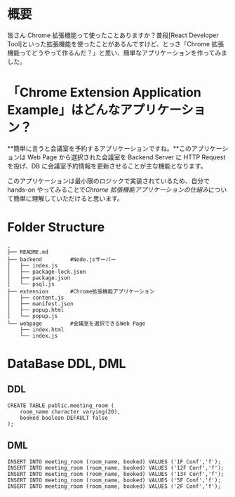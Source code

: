 # 概要

皆さん Chrome 拡張機能って使ったことありますか？普段[React Developer Tool]といった拡張機能を使ったことがあるんですけど、とっさ「Chrome 拡張機能ってどうやって作るんだ？」と思い、簡単なアプリケーションを作ってみました。

# 「Chrome Extension Application Example」はどんなアプリケーション？

**簡単に言うと会議室を予約するアプリケーションですね。**このアプリケーションは Web Page から選択された会議室を Backend Server に HTTP Request を投げ、DB に会議室予約情報を更新させることが主な機能となります。

このアプリケーションは最小限のロジックで実装されているため、自分で hands-on やってみることで*Chrome 拡張機能アプリケーションの仕組み*について簡単に理解していただけると思います。

# Folder Structure

    .
    ├── README.md
    ├── backend         #Node.jsサーバー
    │   ├── index.js
    │   ├── package-lock.json
    │   ├── package.json
    │   └── psql.js
    ├── extension       #Chrome拡張機能アプリケーション
    │   ├── content.js
    │   ├── manifest.json
    │   ├── popup.html
    │   └── popup.js
    └── webpage         #会議室を選択できるWeb Page
        ├── index.html
        └── index.js

# DataBase DDL, DML

## DDL

    CREATE TABLE public.meeting_room (
        room_name character varying(20),
        booked boolean DEFAULT false
    );

## DML

    INSERT INTO meeting_room (room_name, booked) VALUES ('1F Conf','f');
    INSERT INTO meeting_room (room_name, booked) VALUES ('12F Conf','f');
    INSERT INTO meeting_room (room_name, booked) VALUES ('13F Conf','f');
    INSERT INTO meeting_room (room_name, booked) VALUES ('5F Conf','f');
    INSERT INTO meeting_room (room_name, booked) VALUES ('2F Conf','f');
